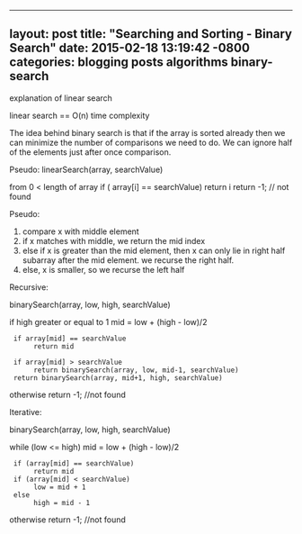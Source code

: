 
---
layout: post
title:  "Searching and Sorting - Binary Search"
date:   2015-02-18 13:19:42 -0800
categories: blogging posts algorithms binary-search
---

explanation of linear search

linear search == O(n) time complexity

The idea behind binary search is that if the array is sorted already then we can minimize the number of comparisons we need to do. We can ignore half of the elements just after once comparison.

Pseudo:
linearSearch(array, searchValue)

from 0 < length of array
     if ( array[i] == searchValue)
          return i
return -1; // not found

Pseudo:

1. compare x with middle element
2. if x matches with middle, we return the mid index
3. else if x is greater than the mid element, then x can only lie in right half subarray after the mid element. we recurse the right half.
4. else, x is smaller, so we recurse the left half

Recursive:

binarySearch(array, low, high, searchValue)

if  high greater or equal to 1
     mid = low + (high - low)/2
     
     if array[mid] == searchValue
          return mid

     if array[mid] > searchValue
          return binarySearch(array, low, mid-1, searchValue)
     return binarySearch(array, mid+1, high, searchValue)

otherwise return -1; //not found

Iterative:

binarySearch(array, low, high, searchValue)

while (low <= high)
     mid = low + (high - low)/2
     
     if (array[mid] == searchValue)
          return mid
     if (array[mid] < searchValue)
          low = mid + 1
     else
          high = mid - 1

otherwise return -1;   //not found